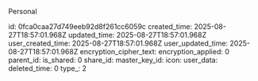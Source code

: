 Personal

id: 0fca0caa27d749eeb92d8f261cc6059c
created_time: 2025-08-27T18:57:01.968Z
updated_time: 2025-08-27T18:57:01.968Z
user_created_time: 2025-08-27T18:57:01.968Z
user_updated_time: 2025-08-27T18:57:01.968Z
encryption_cipher_text: 
encryption_applied: 0
parent_id: 
is_shared: 0
share_id: 
master_key_id: 
icon: 
user_data: 
deleted_time: 0
type_: 2